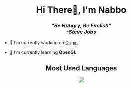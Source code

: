 <h1 align="center">Hi There👋, I'm Nabbo</h1>
<h3 align="center"><i> "Be Hungry, Be Foolish" <br> -Steve Jobs</i></h3>

- 🔭 I’m currently working on [Origin](https://github.com/UnNabbo/Origin)

- 🌱 I’m currently learning **OpenGL**

<div align="center">
  <h2>Most Used Languages</h2>
<img src="https://github-readme-stats.vercel.app/api/top-langs/?username=UnNabbo&layout=compat&theme=onedark">
</div>
  
